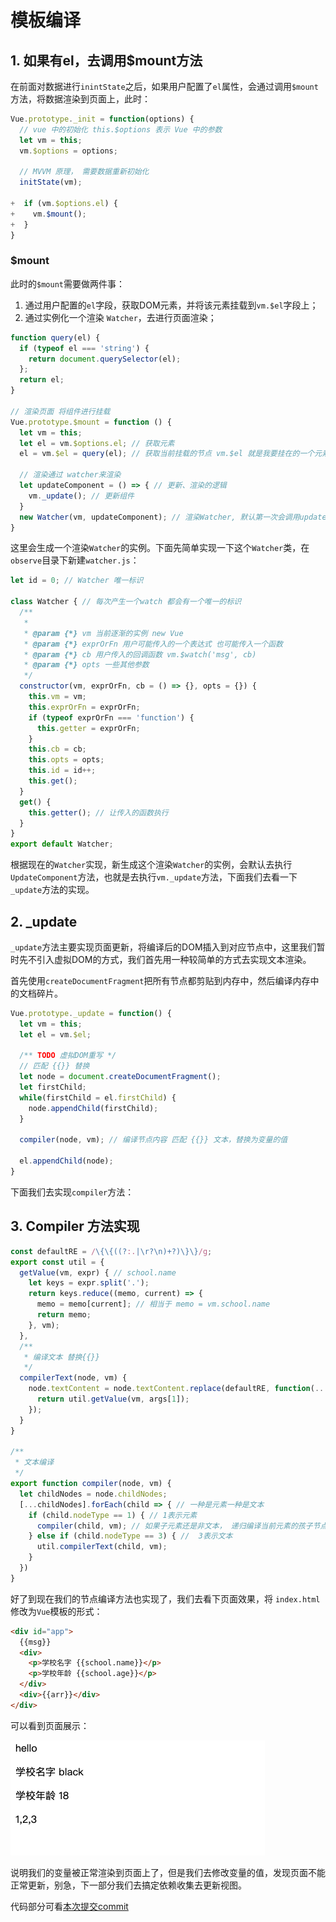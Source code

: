 # 模板编译

## 1. 如果有el，去调用$mount方法

在前面对数据进行`inintState`之后，如果用户配置了`el`属性，会通过调用`$mount`方法，将数据渲染到页面上，此时：

```javascript
Vue.prototype._init = function(options) {
  // vue 中的初始化 this.$options 表示 Vue 中的参数
  let vm = this;
  vm.$options = options;

  // MVVM 原理， 需要数据重新初始化
  initState(vm);

+  if (vm.$options.el) {
+    vm.$mount();
+  }
}
```



### $mount

此时的`$mount`需要做两件事：

1. 通过用户配置的`el`字段，获取DOM元素，并将该元素挂载到`vm.$el`字段上；
2. 通过实例化一个渲染 `Watcher`，去进行页面渲染；

```javascript
function query(el) {
  if (typeof el === 'string') {
    return document.querySelector(el);
  };
  return el;
}

// 渲染页面 将组件进行挂载
Vue.prototype.$mount = function () {
  let vm = this;
  let el = vm.$options.el; // 获取元素
  el = vm.$el = query(el); // 获取当前挂载的节点 vm.$el 就是我要挂在的一个元素

  // 渲染通过 watcher来渲染
  let updateComponent = () => { // 更新、渲染的逻辑
    vm._update(); // 更新组件
  }
  new Watcher(vm, updateComponent); // 渲染Watcher, 默认第一次会调用updateComponent
}
```

这里会生成一个渲染`Watcher`的实例。下面先简单实现一下这个`Watcher`类，在`observe`目录下新建`watcher.js`：

```javascript
let id = 0; // Watcher 唯一标识

class Watcher { // 每次产生一个watch 都会有一个唯一的标识
  /**
   * 
   * @param {*} vm 当前逐渐的实例 new Vue 
   * @param {*} exprOrFn 用户可能传入的一个表达式 也可能传入一个函数
   * @param {*} cb 用户传入的回调函数 vm.$watch('msg', cb) 
   * @param {*} opts 一些其他参数
   */
  constructor(vm, exprOrFn, cb = () => {}, opts = {}) {
    this.vm = vm;
    this.exprOrFn = exprOrFn;
    if (typeof exprOrFn === 'function') {
      this.getter = exprOrFn;
    }
    this.cb = cb;
    this.opts = opts;
    this.id = id++;
    this.get();
  }
  get() {
    this.getter(); // 让传入的函数执行
  }
}
export default Watcher; 

```

根据现在的`Watcher`实现，新生成这个渲染`Watcher`的实例，会默认去执行`UpdateComponent`方法，也就是去执行`vm._update`方法，下面我们去看一下`_update`方法的实现。



## 2. _update

`_update`方法主要实现页面更新，将编译后的DOM插入到对应节点中，这里我们暂时先不引入虚拟DOM的方式，我们首先用一种较简单的方式去实现文本渲染。

首先使用`createDocumentFragment`把所有节点都剪贴到内存中，然后编译内存中的文档碎片。

```javascript
Vue.prototype._update = function() {
  let vm = this;
  let el = vm.$el;

  /** TODO 虚拟DOM重写 */
  // 匹配 {{}} 替换
  let node = document.createDocumentFragment();
  let firstChild;
  while(firstChild = el.firstChild) {
    node.appendChild(firstChild);
  }

  compiler(node, vm); // 编译节点内容 匹配 {{}} 文本，替换为变量的值

  el.appendChild(node);
}
```

下面我们去实现`compiler`方法：

## 3. Compiler 方法实现

```javascript
const defaultRE = /\{\{((?:.|\r?\n)+?)\}\}/g;
export const util = {
  getValue(vm, expr) { // school.name
    let keys = expr.split('.');
    return keys.reduce((memo, current) => {
      memo = memo[current]; // 相当于 memo = vm.school.name
      return memo;
    }, vm);
  },
  /**
   * 编译文本 替换{{}}
   */
  compilerText(node, vm) {
    node.textContent = node.textContent.replace(defaultRE, function(...args) {
      return util.getValue(vm, args[1]);
    });
  }
}

/**
 * 文本编译
 */
export function compiler(node, vm) {
  let childNodes = node.childNodes;
  [...childNodes].forEach(child => { // 一种是元素一种是文本
    if (child.nodeType == 1) { // 1表示元素
      compiler(child, vm); // 如果子元素还是非文本， 递归编译当前元素的孩子节点
    } else if (child.nodeType == 3) { //  3表示文本
      util.compilerText(child, vm);
    }
  })
} 
```

好了到现在我们的节点编译方法也实现了，我们去看下页面效果，将 `index.html`修改为`Vue`模板的形式：

```html
<div id="app">
  {{msg}}
  <div>
    <p>学校名字 {{school.name}}</p>
    <p>学校年龄 {{school.age}}</p>
  </div>
  <div>{{arr}}</div>
</div>
```

可以看到页面展示：

![image-20200307144823192](../img/3.png)

说明我们的变量被正常渲染到页面上了，但是我们去修改变量的值，发现页面不能正常更新，别急，下一部分我们去搞定依赖收集去更新视图。



代码部分可看[本次提交commit ](https://github.com/blackhu0804/simple-vue/commit/42f7c322c55cccd19e84d11acf20498e74c69aa2)

